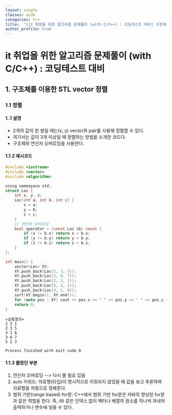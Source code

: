 ```yaml
---
layout: single
classes: wide
categories: C++
title:  "[it 취업을 위한 알고리즘 문제풀이 (with C/C++) : 코딩테스트 대비] 구조체를 이용한 STL vector 정렬"
author_profile: true
---
```


# it 취업을 위한 알고리즘 문제풀이 (with C/C++) : 코딩테스트 대비
## 1. 구조체를 이용한 STL vector 정렬
### 1.1 정렬
#### 1..1 설명
- 2개의 값이 한 쌍일 때는(x, y) vector와 pair를 사용해 정렬할 수 있다.
- 여기서는 값이 3개 이상일 때 정렬하는 방법을 소개한 코드다.
- 구조체와 연산자 오버로딩을 사용한다.

#### 1.1.2 예시코드

```c
#include <iostream>
#include <vector>
#include <algorithm>

using namespace std;
struct Loc {
    int x, y, z;
    Loc(int a, int b, int c) {
        x = a;
        y = b;
        z = c;
    }
    // 연산자 오버로딩
    bool operator < (const Loc &b) const {
        if (x != b.x) return x < b.x;
        if (y != b.y) return y < b.y;
        if (z != b.z) return z < b.z;
    }
};

int main() {
    vector<Loc> XY;
    XY.push_back(Loc(2, 3, 5));
    XY.push_back(Loc(3, 6, 7));
    XY.push_back(Loc(2, 3, 1));
    XY.push_back(Loc(5, 2, 3));
    XY.push_back(Loc(3, 1, 6));
    sort(XY.begin(), XY.end());
    for (auto pos : XY) cout << pos.x << " " << pos.y << " " << pos.z << endl;
    return 0;
}
```
```
<실행결과>
2 3 1
2 3 5
3 1 6
3 6 7
5 2 3

Process finished with exit code 0
```

#### 1.1.3 몰랐던 부분 
1. 연산자 오버로딩 --> 다시 볼 필요 있음
2. auto 키워드: 자료형(타입)이 명시적으로 지정되지 않았을 때 값을 보고 추론하여 자료형을 자동으로 정해준다.  
3. 범위 기반(range based) for문: C++에서 범위 기반 for문은 자바의 향상된 for문과 같은 역할을 한다. 즉, i와 같은 인덱스 없이 벡터나 배열의 원소를 하나씩 꺼내어 출력하거나 변수에 넣을 수 있다.
